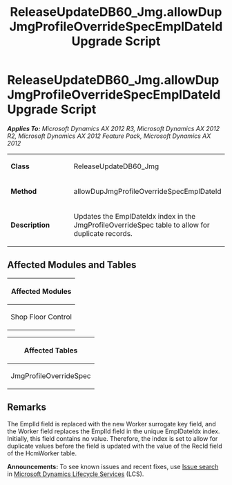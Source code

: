 ﻿---
title: ReleaseUpdateDB60_Jmg.allowDupJmgProfileOverrideSpecEmplDateId Upgrade Script
TOCTitle: ReleaseUpdateDB60_Jmg.allowDupJmgProfileOverrideSpecEmplDateId Upgrade Script
ms:assetid: 9c291927-2dc2-a9e2-5fb2-edc04faaad62
ms:mtpsurl: https://msdn.microsoft.com/en-us/library/JJ686337(v=AX.60)
ms:contentKeyID: 49710039
ms.date: 05/18/2015
mtps_version: v=AX.60
---

# ReleaseUpdateDB60\_Jmg.allowDupJmgProfileOverrideSpecEmplDateId Upgrade Script 


_**Applies To:** Microsoft Dynamics AX 2012 R3, Microsoft Dynamics AX 2012 R2, Microsoft Dynamics AX 2012 Feature Pack, Microsoft Dynamics AX 2012_

<table>
<colgroup>
<col style="width: 50%" />
<col style="width: 50%" />
</colgroup>
<tbody>
<tr class="odd">
<td><p><strong>Class</strong></p></td>
<td><p>ReleaseUpdateDB60_Jmg</p></td>
</tr>
<tr class="even">
<td><p><strong>Method</strong></p></td>
<td><p>allowDupJmgProfileOverrideSpecEmplDateId</p></td>
</tr>
<tr class="odd">
<td><p><strong>Description</strong></p></td>
<td><p>Updates the EmplDateIdx index in the JmgProfileOverrideSpec table to allow for duplicate records.</p></td>
</tr>
</tbody>
</table>


## Affected Modules and Tables

<table>
<colgroup>
<col style="width: 100%" />
</colgroup>
<thead>
<tr class="header">
<th><p>Affected Modules</p></th>
</tr>
</thead>
<tbody>
<tr class="odd">
<td><p>Shop Floor Control</p></td>
</tr>
</tbody>
</table>


<table>
<colgroup>
<col style="width: 100%" />
</colgroup>
<thead>
<tr class="header">
<th><p>Affected Tables</p></th>
</tr>
</thead>
<tbody>
<tr class="odd">
<td><p>JmgProfileOverrideSpec</p></td>
</tr>
</tbody>
</table>


## Remarks

The EmplId field is replaced with the new Worker surrogate key field, and the Worker field replaces the EmplId field in the unique EmplDateIdx index. Initially, this field contains no value. Therefore, the index is set to allow for duplicate values before the field is updated with the value of the RecId field of the HcmWorker table.

  
**Announcements:** To see known issues and recent fixes, use [Issue search](http://go.microsoft.com/fwlink/?linkid=389258) in [Microsoft Dynamics Lifecycle Services](http://go.microsoft.com/fwlink/?linkid=306505) (LCS).

